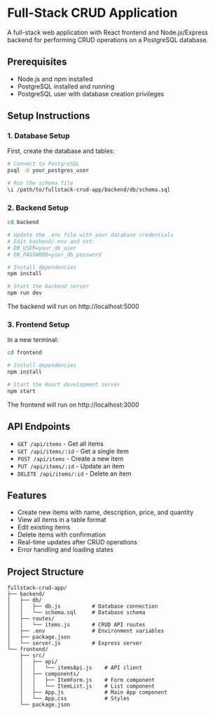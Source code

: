 # Full-Stack CRUD Application

A full-stack web application with React frontend and Node.js/Express backend for performing CRUD operations on a PostgreSQL database.

## Prerequisites

- Node.js and npm installed
- PostgreSQL installed and running
- PostgreSQL user with database creation privileges

## Setup Instructions

### 1. Database Setup

First, create the database and tables:

```bash
# Connect to PostgreSQL
psql -U your_postgres_user

# Run the schema file
\i /path/to/fullstack-crud-app/backend/db/schema.sql
```

### 2. Backend Setup

```bash
cd backend

# Update the .env file with your database credentials
# Edit backend/.env and set:
# DB_USER=your_db_user
# DB_PASSWORD=your_db_password

# Install dependencies
npm install

# Start the backend server
npm run dev
```

The backend will run on http://localhost:5000

### 3. Frontend Setup

In a new terminal:

```bash
cd frontend

# Install dependencies
npm install

# Start the React development server
npm start
```

The frontend will run on http://localhost:3000

## API Endpoints

- `GET /api/items` - Get all items
- `GET /api/items/:id` - Get a single item
- `POST /api/items` - Create a new item
- `PUT /api/items/:id` - Update an item
- `DELETE /api/items/:id` - Delete an item

## Features

- Create new items with name, description, price, and quantity
- View all items in a table format
- Edit existing items
- Delete items with confirmation
- Real-time updates after CRUD operations
- Error handling and loading states

## Project Structure

```
fullstack-crud-app/
├── backend/
│   ├── db/
│   │   ├── db.js          # Database connection
│   │   └── schema.sql     # Database schema
│   ├── routes/
│   │   └── items.js       # CRUD API routes
│   ├── .env               # Environment variables
│   ├── package.json
│   └── server.js          # Express server
└── frontend/
    ├── src/
    │   ├── api/
    │   │   └── itemsApi.js    # API client
    │   ├── components/
    │   │   ├── ItemForm.js    # Form component
    │   │   └── ItemList.js    # List component
    │   ├── App.js             # Main App component
    │   └── App.css            # Styles
    └── package.json
```